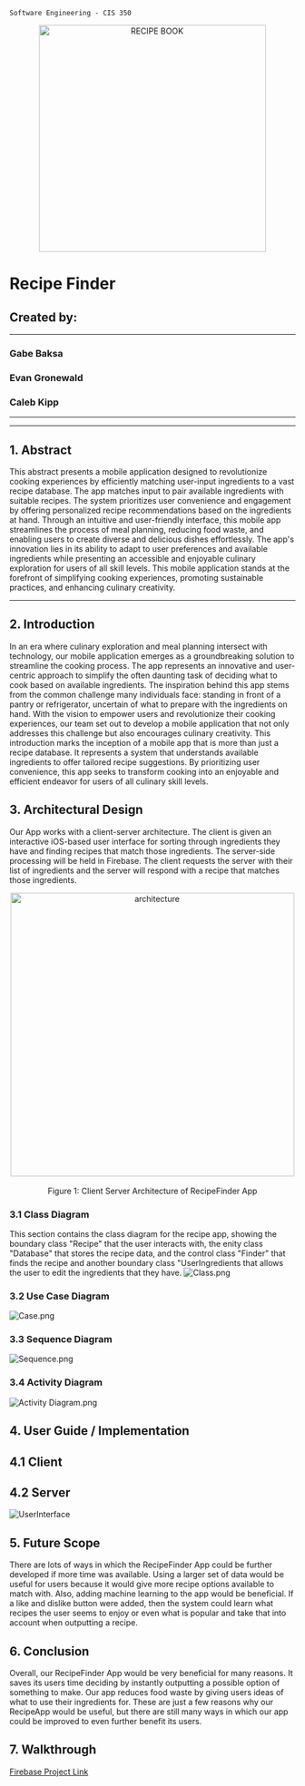 ```
Software Engineering - CIS 350
```
<p align="center">
  <img src="Images/recipe_book.jpg" width="400" title="RECIPE BOOK">
</p>

# **Recipe Finder**
## Created by: 
---
### Gabe Baksa
### Evan Gronewald 
### Caleb Kipp
---
___
## 1. Abstract
This abstract presents a mobile application designed to revolutionize cooking experiences by efficiently matching user-input ingredients to a vast recipe database. The app matches input to pair available ingredients with suitable recipes. The system prioritizes user convenience and engagement by offering personalized recipe recommendations based on the ingredients at hand. Through an intuitive and user-friendly interface, this mobile app streamlines the process of meal planning, reducing food waste, and enabling users to create diverse and delicious dishes effortlessly. The app's innovation lies in its ability to adapt to user preferences and available ingredients while presenting an accessible and enjoyable culinary exploration for users of all skill levels. This mobile application stands at the forefront of simplifying cooking experiences, promoting sustainable practices, and enhancing culinary creativity.
___
## 2. Introduction
In an era where culinary exploration and meal planning intersect with technology, our mobile application emerges as a groundbreaking solution to streamline the cooking process. The app represents an innovative and user-centric approach to simplify the often daunting task of deciding what to cook based on available ingredients. The inspiration behind this app stems from the common challenge many individuals face: standing in front of a pantry or refrigerator, uncertain of what to prepare with the ingredients on hand. With the vision to empower users and revolutionize their cooking experiences, our team set out to develop a mobile application that not only addresses this challenge but also encourages culinary creativity. This introduction marks the inception of a mobile app that is more than just a recipe database. It represents a system that understands available ingredients to offer tailored recipe suggestions. By prioritizing user convenience, this app seeks to transform cooking into an enjoyable and efficient endeavor for users of all culinary skill levels.
## 3. Architectural Design
Our App works with a client-server architecture. The client is given an interactive iOS-based user interface for sorting through ingredients they have and finding recipes that match those ingredients. The server-side processing will be held in Firebase. The client requests the server with their list of ingredients and the server will respond with a recipe that matches those ingredients.

<p align="center">
  <img src="UpdatedArchitecture.jpg" width="500" title="architecture">
  <br>
  <br>
  Figure 1: Client Server Architecture of RecipeFinder App
</p>

### 3.1 Class Diagram
This section contains the class diagram for the recipe app, showing the boundary class "Recipe" that the user interacts with, the enity class "Database" that stores the recipe data, and the control class "Finder" that finds the recipe and another boundary class "UserIngredients that allows the user to edit the ingredients that they have.
![Class.png](https://github.com/EvanGrone/RecipeApp/blob/main/Images/Recipe%20Class%20Diagram.png)

### 3.2 Use Case Diagram
![Case.png](https://github.com/EvanGrone/RecipeApp/blob/main/Check%202%20Use%20Case.png)

### 3.3 Sequence Diagram
![Sequence.png](https://github.com/EvanGrone/RecipeApp/blob/main/Check%202%20Sequence.png)

### 3.4 Activity Diagram
![Activity Diagram.png](https://github.com/EvanGrone/RecipeApp/blob/main/Images/Recipe%20Activity%20Diagram.png)

## 4. User Guide / Implementation
## 4.1 Client
## 4.2 Server
![UserInterface](https://github.com/EvanGrone/RecipeApp/blob/main/download.jpg)
## 5. Future Scope
There are lots of ways in which the RecipeFinder App could be further developed if more time was available. Using a larger set of data would be useful for users because it would give more recipe options available to match with. Also, adding machine learning to the app would be beneficial. If a like and dislike button were added, then the system could learn what recipes the user seems to enjoy or even what is popular and take that into account when outputting a recipe.  
## 6. Conclusion
Overall, our RecipeFinder App would be very beneficial for many reasons. It saves its users time deciding by instantly outputting a possible option of something to make. Our app reduces food waste by giving users ideas of what to use their ingredients for. These are just a few reasons why our RecipeApp would be useful, but there are still many ways in which our app could be improved to even further benefit its users.
## 7. Walkthrough

[Firebase Project Link](https://console.firebase.google.com/u/0/project/recipeapp-98710/overview?utm_source=welcome&utm_medium=email&utm_campaign=welcome_2021_CTA_A)

